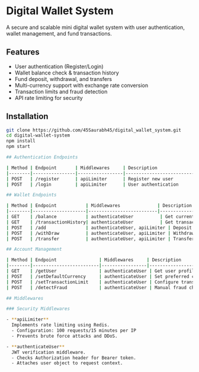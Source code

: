 # Digital Wallet System

A secure and scalable mini digital wallet system with user authentication, wallet management, and fund transactions.

## Features
- User authentication (Register/Login)
- Wallet balance check & transaction history
- Fund deposit, withdrawal, and transfers
- Multi-currency support with exchange rate conversion
- Transaction limits and fraud detection
- API rate limiting for security

## Installation
```sh
git clone https://github.com/45Saurabh45/digital_wallet_system.git
cd digital-wallet-system
npm install
npm start

## Authentication Endpoints

| Method | Endpoint       | Middlewares     | Description               |
|--------|----------------|-----------------|---------------------------|
| POST   | /register      | apiLimiter      | Register new user         |
| POST   | /login         | apiLimiter      | User authentication       |

## Wallet Endpoints

| Method | Endpoint           | Middlewares              | Description               |
|--------|--------------------|--------------------------|---------------------------|
| GET    | /balance           | authenticateUser          | Get current balance       |
| GET    | /transactionHistory| authenticateUser          | Get transaction records   |
| POST   | /add               | authenticateUser, apiLimiter | Deposit funds             |
| POST   | /withDraw          | authenticateUser, apiLimiter | Withdraw funds            |
| POST   | /transfer          | authenticateUser, apiLimiter | Transfer to another user  |

## Account Management

| Method | Endpoint                | Middlewares     | Description                   |
|--------|-------------------------|-----------------|-------------------------------|
| GET    | /getUser                | authenticateUser | Get user profile              |
| POST   | /setDefaultCurrency     | authenticateUser | Set preferred currency        |
| POST   | /setTransactionLimit    | authenticateUser | Configure transaction limits  |
| POST   | /detectFraud            | authenticateUser | Manual fraud check trigger    |

## Middlewares

### Security Middlewares

- **apiLimiter**  
  Implements rate limiting using Redis.  
  - Configuration: 100 requests/15 minutes per IP  
  - Prevents brute force attacks and DDoS.

- **authenticateUser**  
  JWT verification middleware.  
  - Checks Authorization header for Bearer token.  
  - Attaches user object to request context.